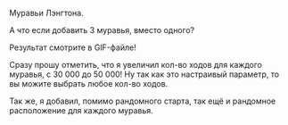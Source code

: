 Муравьи Лэнгтона.

А что если добавить 3 муравья, вместо одного?

Результат смотрите в GIF-файле!

Сразу прошу отметить, что я увеличил кол-во ходов для каждого муравья, с 30 000 до 50 000! Ну так как это настраивый параметр, то вы можите выбрать любое кол-во ходов.

Так же, я добавил, помимо рандомного старта, так ещё и рандомное расположение для каждого муравья.

